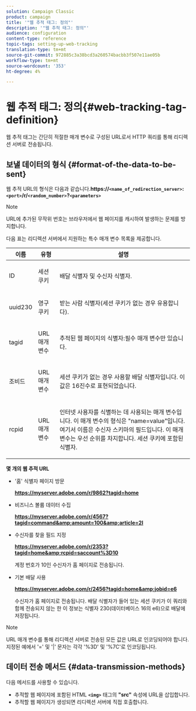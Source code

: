 ```yaml
---
solution: Campaign Classic
product: campaign
title: '"웹 추적 태그: 정의"'
description: '"웹 추적 태그: 정의"'
audience: configuration
content-type: reference
topic-tags: setting-up-web-tracking
translation-type: tm+mt
source-git-commit: 972885c3a38bcd3a260574bacbb3f507e11ae05b
workflow-type: tm+mt
source-wordcount: '353'
ht-degree: 4%

---
```



# 웹 추적 태그: 정의{#web-tracking-tag-definition}

웹 추적 태그는 간단히 적절한 매개 변수로 구성된 URL로서 HTTP 쿼리를 통해 리디렉션 서버로 전송됩니다.

## 보낼 데이터의 형식 {#format-of-the-data-to-be-sent}

웹 추적 URL의 형식은 다음과 같습니다.**https://`<name_of_redirection_server>`:`<port>`/r/`<random_number>`?`<parameters>`**

>[!NOTE]
>
>URL에 추가된 무작위 번호는 브라우저에서 웹 페이지를 캐시하여 발생하는 문제를 방지합니다.

다음 표는 리디렉션 서버에서 지원하는 특수 매개 변수 목록을 제공합니다.

<table>
                     <thead>
                        <tr>
                           <th>이름</th>
                           <th>유형</th>
                           <th>설명</th> 
                        </tr> 
                     </thead>
                     <tbody>
                        <tr>
                           <td>
                              <p>ID</p> 
                           </td>
                           <td>
                              <p>세션 쿠키</p> 
                           </td>
                           <td>
                              <p>배달 식별자 및 수신자 식별자.</p> 
                           </td> 
                        </tr>
                        <tr>
                           <td>
                              <p>uuid230</p> 
                           </td>
                           <td>
                              <p>영구 쿠키</p> 
                           </td>
                           <td>
                              <p>받는 사람 식별자(세션 쿠키가 없는 경우 유용합니다).</p> 
                           </td> 
                        </tr>
                        <tr>
                           <td>
                              <p>tagid</p> 
                           </td>
                           <td>
                              <p>URL 매개 변수</p> 
                           </td>
                           <td>
                              <p>추적된 웹 페이지의 식별자:필수 매개 변수만 있습니다.</p> 
                           </td> 
                        </tr>
                        <tr>
                           <td>
                              <p>조비드</p> 
                           </td>
                           <td>
                              <p>URL 매개 변수</p> 
                           </td>
                           <td>
                              <p>세션 쿠키가 없는 경우 사용할 배달 식별자입니다. 이 값은
                                 16진수로 표현되었습니다.
                              </p> 
                           </td> 
                        </tr>
                        <tr>
                           <td>
                              <p>rcpid</p> 
                           </td>
                           <td>
                              <p>URL 매개 변수</p> 
                           </td>
                           <td>
                              <p>인터넷 사용자를 식별하는 데 사용되는 매개 변수입니다. 이 매개 변수의 형식은 "name=value"입니다.
                                 여기서 이름은 수신자 스키마의 필드입니다. 이 매개 변수는 우선 순위를 차지합니다.
                                 세션 쿠키에 포함된 식별자.
                              </p> 
                           </td> 
                        </tr> 
                     </tbody>  
                  </table>

**몇 개의 웹 추적 URL**

* &#39;홈&#39; 식별자 페이지 방문

   **https://myserver.adobe.com/r/9862?tagid=home**

* 비즈니스 볼륨 데이터 수집

   **https://myserver.adobe.com/r/4567?tagid=command&amp;amount=100&amp;article=2l**

* 수신자를 찾을 필드 지정

   **https://myserver.adobe.com/r/2353?tagid=home&amp;rcpid=saccount%3D10**

   계정 번호가 10인 수신자가 홈 페이지로 전송됩니다.

* 기본 배달 사용

   **https://myserver.adobe.com/r/2456?tagid=home&amp;jobid=e6**

   수신자가 홈 페이지로 전송됩니다. 배달 식별자가 들어 있는 세션 쿠키가 이 쿼리와 함께 전송되지 않는 한 이 정보는 식별자 230(데이터베이스 16의 e6)으로 배달에 저장됩니다.

>[!NOTE]
>
>URL 매개 변수를 통해 리디렉션 서버로 전송된 모든 값은 URL로 인코딩되어야 합니다. 지정된 예에서 &#39;=&#39; 및 &#39;|&#39; 문자는 각각 &#39;%3D&#39; 및 &#39;%7C&#39;로 인코딩됩니다.

## 데이터 전송 메서드 {#data-transmission-methods}

다음 메서드를 사용할 수 있습니다.

* 추적할 웹 페이지에 포함된 HTML **`<img>`** 태그의 **&quot;src&quot;** 속성에 URL을 삽입합니다.
* 추적할 웹 페이지가 생성되면 리디렉션 서버에 직접 호출합니다.

